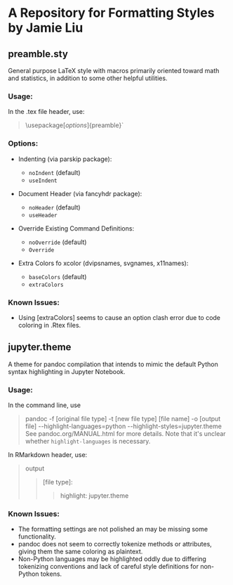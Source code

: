 # A Repository for Formatting Styles by Jamie Liu

## preamble.sty

General purpose LaTeX style with macros primarily oriented toward math and statistics, in addition to some other helpful utilities.

### Usage:
In the .tex file header, use:
> \usepackage[*options*]{preamble}`

### Options:
  * Indenting (via parskip package):
    * `noIndent` (default)
    * `useIndent`

  * Document Header (via fancyhdr package):
    * `noHeader` (default)
    * `useHeader`

  * Override Existing Command Definitions:
    * `noOverride` (default)
    * `Override`

  * Extra Colors fo xcolor (dvipsnames, svgnames, x11names):
    * `baseColors` (default)
    * `extraColors`

### Known Issues:
  * Using [extraColors] seems to cause an option clash error due to code coloring in .Rtex files.


## jupyter.theme

A theme for pandoc compilation that intends to mimic the default Python syntax highlighting in Jupyter Notebook.

### Usage:
In the command line, use
> pandoc -f [original file type] -t [new file type] [file name] -o [output file] --highlight-languages=python --highlight-styles=jupyter.theme
See pandoc.org/MANUAL.html for more details. Note that it's unclear whether `highlight-languages` is necessary.

In RMarkdown header, use:
> output
>> [file type]:
>>> highlight: jupyter.theme

### Known Issues:
  * The formatting settings are not polished an may be missing some functionality.
  * pandoc does not seem to correctly tokenize methods or attributes, giving them the same coloring as plaintext.
  * Non-Python languages may be highlighted oddly due to differing tokenizing conventions and lack of careful style definitions for non-Python tokens.
